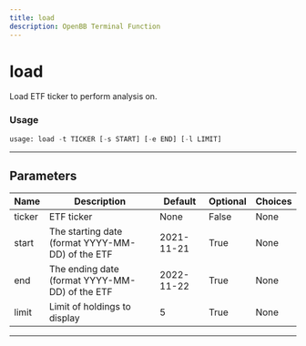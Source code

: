 ```yaml
---
title: load
description: OpenBB Terminal Function
---
```


# load

Load ETF ticker to perform analysis on.

### Usage

```python
usage: load -t TICKER [-s START] [-e END] [-l LIMIT]
```

---

## Parameters

| Name | Description | Default | Optional | Choices |
| ---- | ----------- | ------- | -------- | ------- |
| ticker | ETF ticker | None | False | None |
| start | The starting date (format YYYY-MM-DD) of the ETF | 2021-11-21 | True | None |
| end | The ending date (format YYYY-MM-DD) of the ETF | 2022-11-22 | True | None |
| limit | Limit of holdings to display | 5 | True | None |
---


